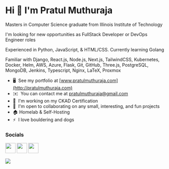 # Hi 👋 I'm Pratul Muthuraja 

Masters in Computer Science graduate from Illinois Institute of Technology 

I'm looking for new opportunities as FullStack Developer or DevOps Engineer roles

Experienced in Python, JavaScript, & HTML/CSS. Currently learning Golang

Familiar with Django, React.js, Node.js, Next.js, TailwindCSS, Kubernetes, Docker, Helm, AWS, Azure,
Flask, Git, GitHub, Three.js, PostgreSQL, MongoDB, Jenkins, Typescript, Nginx, LaTeX, Proxmox

- 🖥️  See my portfolio at [www.pratulmuthuraja.com](http://pratulmuthuraja.com)
- ✉️  You can contact me at [pratulmuthuraja@gmail.com](mailto:pratulmuthuraja@gmail.com)
- 🧠  I'm working on my CKAD Certification
- 🤝  I'm open to collaborating on any small, interesting, and fun projects
- 🏠  Homelab & Self-Hosting
- ⚡  I love bouldering and dogs

### Socials

<p align="left">
    <a href="https://www.github.com/pratulmuthuraja" target="_blank" rel="noreferrer"><img src="https://raw.githubusercontent.com/danielcranney/readme-generator/main/public/icons/socials/github.svg" width="32" height="32" /></a>
    <a href="https://www.linkedin.com/in/pratulmuthuraja/" target="_blank" rel="noreferrer"><img src="https://raw.githubusercontent.com/danielcranney/readme-generator/main/public/icons/socials/linkedin.svg" width="32" height="32" /></a>
    <a href="http://www.medium.com/@pratulmuthuraja" target="_blank" rel="noreferrer"><img src="https://raw.githubusercontent.com/danielcranney/readme-generator/main/public/icons/socials/medium.svg" width="32" height="32" /></a></p>

![](https://hit.yhype.me/github/profile?user_id=77178241)
